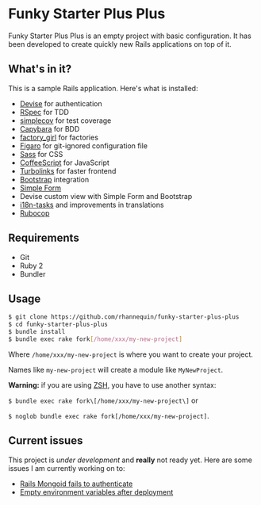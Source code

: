 # Funky Starter Plus Plus

Funky Starter Plus Plus is an empty project with basic configuration. It has been developed to create quickly new Rails applications on top of it.

## What's in it?

This is a sample Rails application. Here's what is installed:

* [Devise](https://github.com/plataformatec/devise) for authentication
* [RSpec](https://github.com/rspec/rspec-rails) for TDD
* [simplecov](https://github.com/colszowka/simplecov) for test coverage
* [Capybara](https://github.com/jnicklas/capybara) for BDD
* [factory_girl](https://github.com/thoughtbot/factory_girl) for factories
* [Figaro](https://github.com/laserlemon/figaro) for git-ignored configuration file
* [Sass](http://sass-lang.com/guide) for CSS
* [CoffeeScript](http://coffeescript.org/) for JavaScript
* [Turbolinks](https://github.com/rails/turbolinks) for faster frontend
* [Bootstrap](https://github.com/twbs/bootstrap-sass) integration
* [Simple Form](https://github.com/plataformatec/simple_form)
* Devise custom view with Simple Form and Bootstrap
* [i18n-tasks](https://github.com/glebm/i18n-tasks) and improvements in translations
* [Rubocop](https://github.com/bbatsov/rubocop)

## Requirements

* Git
* Ruby 2
* Bundler

## Usage

```sh
$ git clone https://github.com/rhannequin/funky-starter-plus-plus
$ cd funky-starter-plus-plus
$ bundle install
$ bundle exec rake fork[/home/xxx/my-new-project]
```

Where `/home/xxx/my-new-project` is where you want to create your project.

Names like `my-new-project` will create a module like `MyNewProject`.

**Warning:** if you are using [ZSH](https://github.com/robbyrussell/oh-my-zsh), you have to use another syntax:

`$ bundle exec rake fork\[/home/xxx/my-new-project\]` or

`$ noglob bundle exec rake fork[/home/xxx/my-new-project]`.

## Current issues

This project is *under development* and **really** not ready yet. Here are some issues I am currently working on to:

* [Rails Mongoid fails to authenticate](http://stackoverflow.com/questions/29875839/rails-mongoid-fails-to-authenticate-failed-with-error-13-not-authorized-for)
* [Empty environment variables after deployment](https://github.com/laserlemon/figaro/issues/210)
